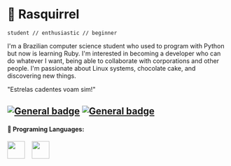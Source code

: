 
# 🍂 Rasquirrel
`student // enthusiastic // beginner`


I'm a Brazilian computer science student who used to program with Python but now is learning Ruby. I'm interested in becoming a developer who can do whatever I want, being able to collaborate with corporations and other people. I'm passionate about Linux systems, chocolate cake, and discovering new things.

"Estrelas cadentes voam sim!"

 [![General badge](https://img.shields.io/badge/ProtonMail-8B89CC?style=for-the-badge&logo=protonmail&logoColor=white)](mailto:jose-0A4@protonmail.com)
 [![General badge](https://img.shields.io/badge/Codewars-B1361E?style=for-the-badge&logo=Codewars&logoColor=white)](https://www.codewars.com/users/Rasquirrel%20Cold%20Gray)
 ---
 #### 🧰 Programing Languages:
<div style="display: inline_block">
  <img align="center" height="40px" src="https://cdn.jsdelivr.net/gh/devicons/devicon/icons/python/python-original.svg" />&nbsp &nbsp
 <img align="center" height="40px" src="https://cdn.jsdelivr.net/gh/devicons/devicon/icons/ruby/ruby-original.svg" />&nbsp &nbsp
 <!--<img align="center" height="39px" src="https://user-images.githubusercontent.com/96674887/211145771-9c5cfe19-8111-4fd8-919a-f96adddfc8ab.svg" /> -->
</div>

<!--#### 📊 My Stats:
<div>
 <img height="150cm" src="https://github-readme-stats.vercel.app/api?username=rasquirrel&theme=darcula&show_icons=true"/>
 <img height="150cm" src="https://github-readme-stats.vercel.app/api/top-langs/?username=rasquirrel&layout=compact&theme=darcula"/>
</div>
-->

